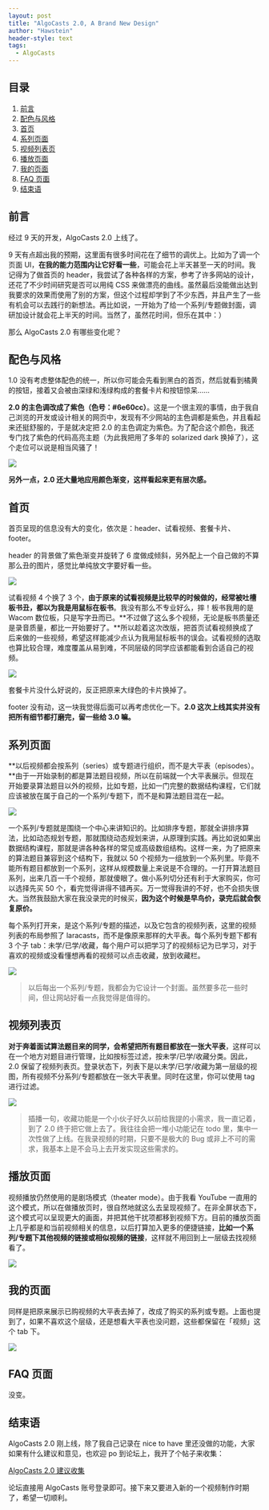 ```yaml
---
layout: post
title: "AlgoCasts 2.0, A Brand New Design"
author: "Hawstein"
header-style: text
tags:
  - AlgoCasts
---
```


## 目录

1. [前言](#前言)
1. [配色与风格](#配色与风格)
1. [首页](#首页)
1. [系列页面](#系列页面)
1. [视频列表页](#视频列表页)
1. [播放页面](#播放页面)
1. [我的页面](#我的页面)
1. [FAQ 页面](#faq-页面)
1. [结束语](#结束语)

## 前言

经过 9 天的开发，AlgoCasts 2.0 上线了。

9 天有点超出我的预期，这里面有很多时间花在了细节的调优上。比如为了调一个页面 UI，**在我的能力范围内让它好看一些**，可能会花上半天甚至一天的时间。我记得为了做首页的 header，我尝试了各种各样的方案，参考了许多网站的设计，还花了不少时间研究是否可以用纯 CSS 来做漂亮的曲线。虽然最后没能做出达到我要求的效果而使用了别的方案，但这个过程却学到了不少东西，并且产生了一些有机会可以去践行的新想法。再比如说，一开始为了给一个系列/专题做封面，调研加设计就会花上半天的时间。当然了，虽然花时间，但乐在其中：）

那么 AlgoCasts 2.0 有哪些变化呢？

## 配色与风格

1.0 没有考虑整体配色的统一，所以你可能会先看到黑白的首页，然后就看到橘黄的按钮，接着又会被由深绿和浅绿构成的套餐卡片和按钮惊呆……

**2.0 的主色调改成了紫色（色号：#6e60cc）**。这是一个很主观的事情，由于我自己浏览的开发或设计相关的网页中，发现有不少网站的主色调都是紫色，并且看起来还挺舒服的，于是就决定把 2.0 的主色调定为紫色。为了配合这个颜色，我还专门找了紫色的代码高亮主题（为此我把用了多年的 solarized dark 换掉了），这个走位可以说是相当风骚了！

![](/img/2019/5/code-highlight.jpg)

**另外一点，2.0 还大量地应用颜色渐变，这样看起来更有层次感。**

## 首页

首页呈现的信息没有大的变化，依次是：header、试看视频、套餐卡片、footer。

header 的背景做了紫色渐变并旋转了 6 度做成倾斜，另外配上一个自己做的不算那么丑的图片，感觉比单纯放文字要好看一些。

![](/img/2019/5/algocasts2-header.jpg)

试看视频 4 个换了 3 个，**由于原来的试看视频是比较早的时候做的，经常被吐槽板书丑，都以为我是用鼠标在板书**。我没有那么不专业好么，摔！板书我用的是 Wacom 数位板，只是写字丑而已。**不过做了这么多个视频，无论是板书质量还是录音质量，都比一开始要好了。**所以趁着这次改版，把首页试看视频换成了后来做的一些视频，希望这样能减少点认为我用鼠标板书的误会。试看视频的选取也算比较合理，难度覆盖从易到难，不同层级的同学应该都能看到合适自己的视频。

![](/img/2019/5/free-videos.jpg)

套餐卡片没什么好说的，反正把原来大绿色的卡片换掉了。

footer 没有动，这一块我觉得后面可以再考虑优化一下。**2.0 这次上线其实并没有把所有细节都打磨完，留一些给 3.0 嘛。**

## 系列页面

**以后视频都会按系列（series）或专题进行组织，而不是大平表（episodes）。**由于一开始录制的都是算法题目视频，所以在前端就一个大平表展示。但现在开始要录算法题目以外的视频，比如专题，比如一门完整的数据结构课程，它们就应该被放在属于自己的一个系列/专题下，而不是和算法题目混在一起。

![](/img/2019/5/series.jpg)

一个系列/专题就是围绕一个中心来讲知识的。比如排序专题，那就全讲排序算法，比如动态规划专题，那就围绕动态规划来讲，从原理到实践。再比如说如果出数据结构课程，那就是讲各种各样的常见或高级数组结构。这样一来，为了把原来的算法题目兼容到这个结构下，我就以 50 个视频为一组放到一个系列里。毕竟不能所有题目都放到一个系列，这样从规模数量上来说是不合理的。一打开算法题目系列，出来几百一千个视频，那就傻眼了。做小系列切分还有利于大家购买，你可以选择先买 50 个，看完觉得讲得不错再买。万一觉得我讲的不好，也不会损失很大。当然我鼓励大家在我没录完的时候买，**因为这个时候是早鸟价，录完后就会恢复原价。**

每个系列打开来，是这个系列/专题的描述，以及它包含的视频列表，这里的视频列表的布局参照了 laracasts，而不是像原来那样的大平表。每个系列专题下都有 3 个子 tab：未学/已学/收藏，每个用户可以把学习了的视频标记为已学习，对于喜欢的视频或没看懂想再看的视频可以点击收藏，放到收藏栏。

![](/img/2019/5/series-episodes.jpg)

> 以后每出一个系列/专题，我都会为它设计一个封面。虽然要多花一些时间，但让网站好看一点我觉得是值得的。

## 视频列表页

**对于奔着面试算法题目来的同学，会希望把所有题目都放在一张大平表**，这样可以在一个地方对题目进行管理，比如按标签过滤，按未学/已学/收藏分类。因此，2.0 保留了视频列表页。登录状态下，列表下是以未学/已学/收藏为第一层级的视图，所有视频不分系列/专题都放在一张大平表里。同时在这里，你可以使用 tag 进行过滤。

![](/img/2019/5/all-episodes.jpg)

> 插播一句，收藏功能是一个小伙子好久以前给我提的小需求，我一直记着，到了 2.0 终于把它做上去了。我往往会把一堆小功能记在 todo 里，集中一次性做了上线。在我录视频的时期，只要不是极大的 Bug 或非上不可的需求，我基本上是不会马上去开发实现这些需求的。

## 播放页面

视频播放仍然使用的是剧场模式（theater mode）。由于我看 YouTube 一直用的这个模式，所以在做播放页时，很自然地就这么去呈现视频了。在非全屏状态下，这个模式可以呈现更大的画面，并把其他干扰项都移到视频下方。目前的播放页面上几乎都是和当前视频相关的信息，以后打算加入更多的便捷链接，**比如一个系列/专题下其他视频的链接或相似视频的链接**，这样就不用回到上一层级去找视频看了。

![](/img/2019/5/detail-page.jpg)

## 我的页面

同样是把原来展示已购视频的大平表去掉了，改成了购买的系列或专题。上面也提到了，如果不喜欢这个层级，还是想看大平表也没问题，这些都保留在「视频」这个 tab 下。

![](/img/2019/5/account.jpg)

## FAQ 页面

没变。

## 结束语

AlgoCasts 2.0 刚上线，除了我自己记录在 nice to have 里还没做的功能，大家如果有什么建议和意见，也欢迎 po 到论坛上，我开了个帖子来收集：

[AlgoCasts 2.0 建议收集](https://discuss.algocasts.io/t/topic/233)

论坛直接用 AlgoCasts 账号登录即可。接下来又要进入新的一个视频制作时期了，希望一切顺利。
